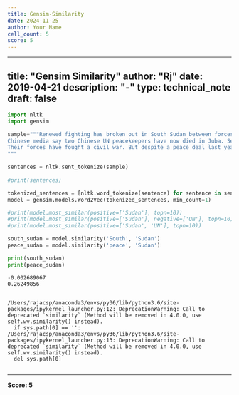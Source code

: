 ```yaml
---
title: Gensim-Similarity
date: 2024-11-25
author: Your Name
cell_count: 5
score: 5
---
```


---
title: "Gensim Similarity"
author: "Rj"
date: 2019-04-21
description: "-"
type: technical_note
draft: false
---

```python
import nltk 
import gensim
```


```python
sample="""Renewed fighting has broken out in South Sudan between forces loyal to the president and vice-president. A reporter in the capital, Juba, told the BBC gunfire and large explosions could be heard all over the city; he said heavy artillery was being used. More than 200 people are reported to have died in clashes since Friday. The latest violence came hours after the UN Security Council called on the warring factions to immediately stop the fighting. In a unanimous statement, the council condemned the violence "in the strongest terms" and expressed "particular shock and outrage" at attacks on UN sites. It also called for additional peacekeepers to be sent to South Sudan.
Chinese media say two Chinese UN peacekeepers have now died in Juba. Several other peacekeepers have been injured, as well as a number of civilians who have been caught in crossfire. The latest round of violence erupted when troops loyal to President Salva Kiir and first Vice-President Riek Machar began shooting at each other in the streets of Juba. Relations between the two men have been fractious since South Sudan won independence from Sudan in 2011.
Their forces have fought a civil war. But despite a peace deal last year ending the conflict, both sides retain their military capabilities and have continued to accuse each other of bad faith. On Monday, there were reports of tanks on the streets of Juba and clashes close to the airport and UN camps sheltering civilians. The US embassy warned of "serious fighting" taking place. A BBC correspondent in the Kenyan capital, Nairobi, said it was not clear if Mr Kiir and Mr Machar remained in control of their forces. A UN spokeswoman in Juba, Shantal Persaud, said fighting over the past few days had caused hundreds of internally displaced people to take refuge in UN premises. She said both South Sudanese leaders were responsible for implementing last year's peace agreement, which included a permanent ceasefire and the deployment of forces away from Juba. Information Minister Michael Makuei told the BBC that the situation in the city was "under full control" and civilians who had fled should return to their homes. Mr Machar's military spokesman, Col William Gatjiath, accused officials loyal to the president of lying, and said there had been at least 10 hours of clashes on Sunday. "The situation in South Sudan is uncontrollable because Salva Kiir and his followers are not ready to follow the peace agreement," he said. 
"""
```


```python
sentences = nltk.sent_tokenize(sample)
    
#print(sentences)

tokenized_sentences = [nltk.word_tokenize(sentence) for sentence in sentences]
model = gensim.models.Word2Vec(tokenized_sentences, min_count=1)

#print(model.most_similar(positive=['Sudan'], topn=10))
#print(model.most_similar(positive=['Sudan'], negative=['UN'], topn=10))
#print(model.most_similar(positive=['Sudan', 'UN'], topn=10))

south_sudan = model.similarity('South', 'Sudan')
peace_sudan = model.similarity('peace', 'Sudan')

print(south_sudan)
print(peace_sudan)
```

    -0.002689067
    0.26249856


    /Users/rajacsp/anaconda3/envs/py36/lib/python3.6/site-packages/ipykernel_launcher.py:12: DeprecationWarning: Call to deprecated `similarity` (Method will be removed in 4.0.0, use self.wv.similarity() instead).
      if sys.path[0] == '':
    /Users/rajacsp/anaconda3/envs/py36/lib/python3.6/site-packages/ipykernel_launcher.py:13: DeprecationWarning: Call to deprecated `similarity` (Method will be removed in 4.0.0, use self.wv.similarity() instead).
      del sys.path[0]



```python

```


---
**Score: 5**